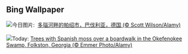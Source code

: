 ## Bing Wallpaper
![](https://www.bing.com/th?id=OHR.PassauSunsetJune_ZH-CN7563956674_UHD.jpg&w=1000)今日图片: &nbsp;[多瑙河畔的帕绍市，巴伐利亚，德国 (© Scott Wilson/Alamy)](https://www.bing.com/th?id=OHR.PassauSunsetJune_ZH-CN7563956674_UHD.jpg)
<br><br/>
![](https://www.bing.com/th?id=OHR.OkefenokeeSwamp_EN-US8688169198_UHD.jpg&w=1000)Today: [Trees with Spanish moss over a boardwalk in the Okefenokee Swamp, Folkston, Georgia (© Emmer Photo/Alamy)](https://www.bing.com/th?id=OHR.OkefenokeeSwamp_EN-US8688169198_UHD.jpg)
<br><br/>
